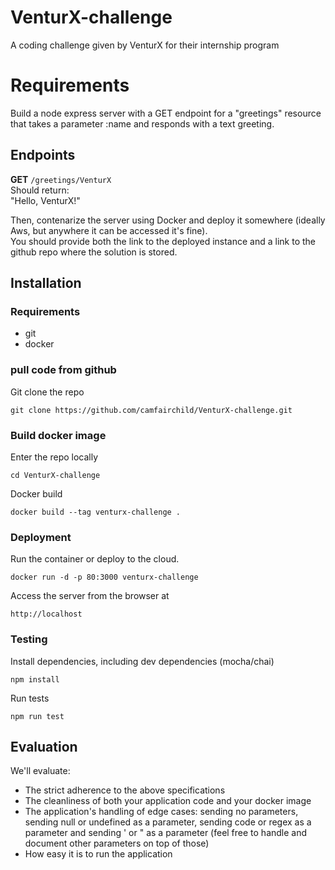 # VenturX-challenge
A coding challenge given by VenturX for their internship program

# Requirements
Build a node express server with a GET endpoint for a "greetings" resource that takes a parameter :name and responds with a text greeting.  

## Endpoints
**GET** `/greetings/VenturX`  
Should return:  
"Hello, VenturX!"  

Then, contenarize the server using Docker and deploy it somewhere (ideally Aws, but anywhere it can be accessed it's fine).  
You should provide both the link to the deployed instance and a link to the github repo where the solution is stored.  

## Installation
### Requirements
- git
- docker

### pull code from github
Git clone the repo  
```shell
git clone https://github.com/camfairchild/VenturX-challenge.git
```
### Build docker image
Enter the repo locally
```
cd VenturX-challenge
```
Docker build
```
docker build --tag venturx-challenge .
```
### Deployment
Run the container or deploy to the cloud.
```
docker run -d -p 80:3000 venturx-challenge
```
Access the server from the browser at 
```
http://localhost
```
### Testing
Install dependencies, including dev dependencies (mocha/chai)
```
npm install
```
Run tests
```
npm run test
```

## Evaluation
We'll evaluate:
- The strict adherence to the above specifications
- The cleanliness of both your application code and your docker image
- The application's handling of edge cases: sending no parameters, sending null or undefined as a parameter, sending code or regex as a parameter and sending ' or " as a parameter (feel free to handle and document other parameters on top of those)
- How easy it is to run the application
